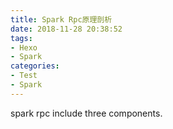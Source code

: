```yaml
---
title: Spark Rpc原理剖析
date: 2018-11-28 20:38:52
tags: 
- Hexo
- Spark
categories: 
- Test
- Spark
---
```


spark rpc include three components.